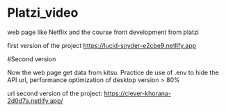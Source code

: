 # Platzi_video
web page like Netflix and the course front development from platzi

first version of the project https://lucid-snyder-e2cbe9.netlify.app

#Second version

Now the web page get data from kitsu. Practice de use of .env to hide the API url, performance optimization of desktop version > 80%

url second version of the project: https://clever-khorana-2d0d7a.netlify.app/
